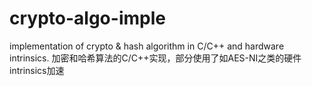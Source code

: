# crypto-algo-imple
implementation of crypto &amp; hash algorithm in C/C++ and hardware intrinsics.  加密和哈希算法的C/C++实现，部分使用了如AES-NI之类的硬件intrinsics加速
